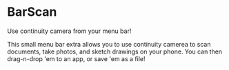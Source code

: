 # BarScan
Use continuity camera from your menu bar!

This small menu bar extra allows you to use continuity camerea to scan documents, take photos, and sketch drawings on your phone. You can then drag-n-drop 'em to an app, or save 'em as a file!
